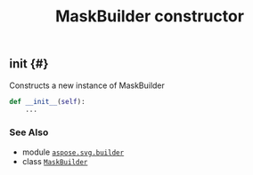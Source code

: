 ﻿---
title: MaskBuilder constructor
second_title: Aspose.SVG for Python via .NET API References
description: 
type: docs
weight: 10
url: /python-net/aspose.svg.builder/maskbuilder/__init__/
is_root: false
---

## __init__ {#}

Constructs a new instance of MaskBuilder



```python
def __init__(self):
    ...
```





### See Also
* module [`aspose.svg.builder`](../../)
* class [`MaskBuilder`](/svg/python-net/aspose.svg.builder/maskbuilder)
